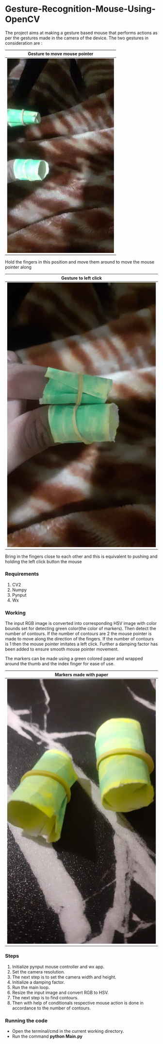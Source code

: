 # Gesture-Recognition-Mouse-Using-OpenCV

The project aims at making a gesture based mouse that performs actions as per the gestures made in the camera of the device. The two gestures in consideration are :

Gesture to move mouse pointer|
:---------------------------:|
![](imgs/gesture_move.gif)|

Hold the fingers in this position and move them around to move the mouse pointer along

Gesture to left click|
:-----------------------:|
![](imgs/gesture_click.jpeg)|

Bring in the fingers close to each other and this is equivalent to pushing and holding the left click button the mouse

### Requirements
1. CV2
2. Numpy
3. Pynput
4. Wx

### Working
The input RGB image is converted into corresponding HSV image with color bounds set for detecting green color(the color of markers). Then detect the number of contours. If the number of contours are 2 the mouse pointer is made to move along the direction of the fingers. If the number of contours is 1 then the mouse pointer imitates a left click. Further a damping factor has been added to ensure smooth mouse pointer movement.  

The markers can be made using a green colored paper and wrapped around the thumb and the index finger for ease of use.

Markers made with paper|
:----------:|
![](imgs/markers.jpeg)|

### Steps
1. Initialize pynput mouse controller and wx app.
2. Set the camera resolution.
3. The next step is to set the camera width and height.
4. Initialize a damping factor.
5. Run the main loop.
6. Resize the input image and convert RGB to HSV.
7. The next step is to find contours.
8. Then with help of conditionals respective mouse action is done in accordance to the number of contours.

### Running the code
* Open the terminal/cmd in the current working directory.  
* Run the command **python Main.py** 
